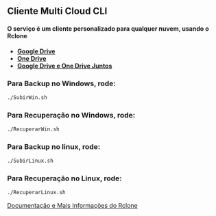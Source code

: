 ## Cliente Multi Cloud CLI



#### O serviço é um cliente personalizado para qualquer nuvem, usando o Rclone

* **[Google Drive](https://github.com/NelsonFilho01/gDrive-Rclone/tree/GoogleDrive)**
* **[One Drive](https://github.com/NelsonFilho01/gDrive-Rclone/tree/OneDrive)**
*  **[Google Drive e One Drive Juntos](https://github.com/NelsonFilho01/gDrive-Rclone/tree/OneDrive-GoogleDrive)**


### Para **Backup** no Windows, rode:
```sh
./SubirWin.sh
```
### Para **Recuperação** no Windows, rode:
```sh
./RecuperarWin.sh
```

### Para **Backup** no linux, rode:
```sh
./SubirLinux.sh
```

### Para **Recuperação** no Linux, rode:
```sh
./RecuperarLinux.sh
```

[Documentação e Mais Informações do Rclone ](https://rclone.org/)


